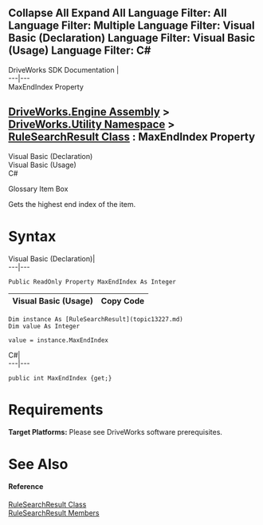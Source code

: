 Collapse All Expand All Language Filter: All  Language Filter: Multiple  Language Filter: Visual Basic (Declaration) Language Filter: Visual Basic (Usage) Language Filter: C#  
---  
DriveWorks SDK Documentation  |   
---|---  
MaxEndIndex Property   
  
[DriveWorks.Engine Assembly](topic2156.md) > [DriveWorks.Utility Namespace](topic13190.md) > [RuleSearchResult Class](topic13227.md) : MaxEndIndex Property  
---  
  
Visual Basic (Declaration)    
Visual Basic (Usage)    
C# 

Glossary Item Box

Gets the highest end index of the item. 

# Syntax

Visual Basic (Declaration)|   
---|---  
      
    
    Public ReadOnly Property MaxEndIndex As Integer  
  
Visual Basic (Usage)| Copy Code  
---|---  
      
    
    Dim instance As [RuleSearchResult](topic13227.md)
    Dim value As Integer
     
    value = instance.MaxEndIndex  
  
C#|   
---|---  
      
    
    public int MaxEndIndex {get;}  
  
# Requirements

**Target Platforms:** Please see DriveWorks software prerequisites.

# See Also

#### Reference

[RuleSearchResult Class](topic13227.md)   
[RuleSearchResult Members](topic13228.md)


